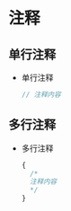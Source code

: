 # 注释

## 单行注释

- 单行注释

    ```jsx
    // 注释内容
    ```

## 多行注释

- 多行注释

    ```jsx
    {
      /*
      注释内容
      */
    }
    ```
